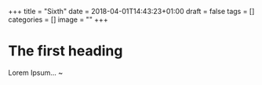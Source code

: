 +++
title = "Sixth"
date = 2018-04-01T14:43:23+01:00
draft = false
tags = []
categories = []
image = ""
+++

# The first heading

Lorem Ipsum...
~               
